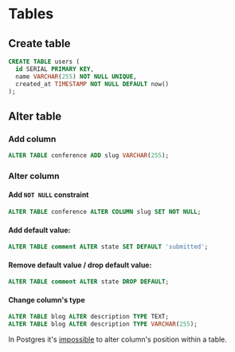 # Tables

## Create table

```sql
CREATE TABLE users (
  id SERIAL PRIMARY KEY,
  name VARCHAR(255) NOT NULL UNIQUE,
  created_at TIMESTAMP NOT NULL DEFAULT now()
);
```

## Alter table

### Add column

```sql
ALTER TABLE conference ADD slug VARCHAR(255);
```

### Alter column

#### Add `NOT NULL` constraint

```sql
ALTER TABLE conference ALTER COLUMN slug SET NOT NULL;
```

#### Add default value:

```sql
ALTER TABLE comment ALTER state SET DEFAULT 'submitted';
```

#### Remove default value / drop default value:

```sql
ALTER TABLE comment ALTER state DROP DEFAULT;
```

#### Change column's type

```sql
ALTER TABLE blog ALTER description TYPE TEXT;
ALTER TABLE blog ALTER description TYPE VARCHAR(255);
```

In Postgres it's [impossible](https://wiki.postgresql.org/wiki/Alter_column_position) to alter column's position within a table.
